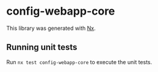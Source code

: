 # config-webapp-core

This library was generated with [Nx](https://nx.dev).

## Running unit tests

Run `nx test config-webapp-core` to execute the unit tests.
